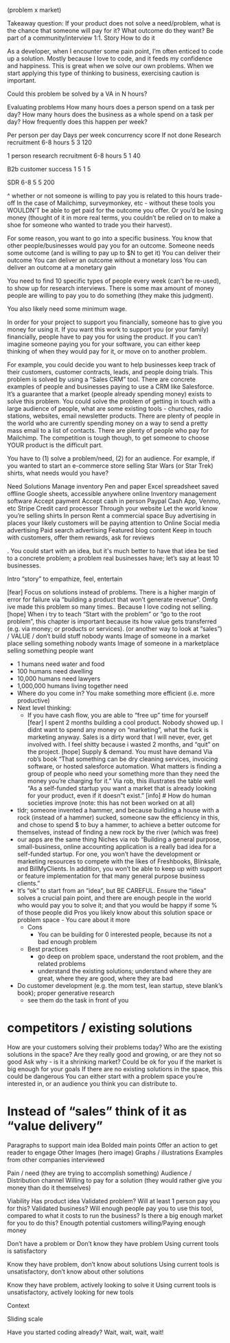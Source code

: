 (problem x market)

Takeaway question: If your product does not solve a need/problem, what is the chance that someone will pay for it? What outcome do they want? Be part of a community/interview 1:1.
Story
How to do it

As a developer, when I encounter some pain point, I’m often enticed to code up a solution. Mostly because I love to code, and it feeds my confidence and happiness. This is great when we solve our own problems. When we start applying this type of thinking to business, exercising caution is important.

Could this problem be solved by a VA in N hours?

Evaluating problems
How many hours does a person spend on a task per day?
How many hours does the business as a whole spend on a task per day?
How frequently does this happen per week?



Per person per day
Days per week
concurrency
score
If not done
Research recruitment
6-8 hours
5
3
120


1 person research recruitment
6-8 hours
5
1
40


B2b customer success
1
5
1
5


SDR
6-8
5
5
200




^ whether or not someone is willing to pay you is related to this hours trade-off
In the case of Mailchimp, surveymonkey, etc - without these tools you WOULDN’T be able to get paid for the outcome you offer. Or you’d be losing money (thought of it in more real terms, you couldn’t be relied on to make a shoe for someone who wanted to trade you their harvest).

For some reason, you want to go into a specific business.
You know that other people/businesses would pay you for an outcome.
Someone needs some outcome (and is willing to pay up to $N to get it)
You can deliver their outcome
You can deliver an outcome without a monetary loss
You can deliver an outcome at a monetary gain

You need to find 10 specific types of people every week (can’t be re-used), to show up for research interviews. There is some max amount of money people are willing to pay you to do something (they make this judgment).

You also likely need some minimum wage.


In order for your project to support you financially, someone has to give you money for using it. If you want this work to support you (or your family) financially, people have to pay you for using the product. If you can’t imagine someone paying you for your software, you can either keep thinking of when they would pay for it, or move on to another problem.

For example, you could decide you want to help businesses keep track of their customers, customer contracts, leads, and people doing trials. This problem is solved by using a “Sales CRM” tool. There are concrete examples of people and businesses paying to use a CRM like Salesforce. It’s a guarantee that a market (people already spending money) exists to solve this problem. You could solve the problem of getting in touch with a large audience of people, what are some existing tools - churches, radio stations, websites, email newsletter products. There are plenty of people in the world who are currently spending money on a way to send a pretty mass email to a list of contacts. There are plenty of people who pay for Mailchimp. The competition is tough though, to get someone to choose YOUR product is the difficult part.


You have to (1) solve a problem/need, (2) for an audience. For example, if you wanted to start an e-commerce store selling Star Wars (or Star Trek) shirts, what needs would you have?


Need
Solutions
Manage inventory
Pen and paper
Excel spreadsheet saved offline
Google sheets, accessible anywhere online
Inventory management software
Accept payment
Accept cash in person
Paypal
Cash App, Venmo, etc
Stripe
Credit card processor
Through your website
Let the world know you’re selling shirts
In person
Rent a commercial space
Buy advertising in places your likely customers will be paying attention to
Online
Social media advertising
Paid search advertising
Featured blog content
Keep in touch with customers, offer them rewards, ask for reviews









. You could start with an idea, but it's much better to have that idea be tied to a concrete problem; a problem real businesses have; let’s say at least 10 businesses.



Intro “story” to empathize, feel, entertain


[fear] Focus on solutions instead of problems. There is a higher margin of error for failure via “building a product that won’t generate revenue”. Omfg ive made this problem so many times.. Because I love coding not selling.
[hope] When i try to teach “Start with the problem” or “go to the root problem”, this chapter is important because its how value gets transferred (e.g. via money; or products or services).  (or another way to look at “sales”) / VALUE / don’t build stuff nobody wants
Image of someone in a market place selling something nobody wants
Image of someone in a marketplace selling something people want
- 1 humans need water and food
- 100 humans need dwelling
- 10,000 humans need lawyers
- 1,000,000 humans living together need
- Where do you come in? You make something more efficient (i.e. more productive)
- Next level thinking:
    - If you have cash flow, you are able to “free up” time for yourself
[fear] I spent 2 months building a cool product. Nobody showed up. I didnt want to spend any money on “marketing”, what the fuck is marketing anyway. Sales is a dirty word that I will never, ever, get involved with. I feel shitty because i wasted 2 months, and “quit” on the project.
[hope] Supply & demand. You must have demand
Via rob’s book “That something can be dry cleaning services, invoicing software, or hosted salesforce automation. What matters is finding a group of people who need your something more than they need the money you’re charging for it.”
Via rob, this illustrates the table well “As a self-funded startup you want a market that is already looking for your product, even if it doesn‟t exist.”
[info] # How do human societies improve (note: this has not been worked on at all)
- tldr; someone invented a hammer, and because building a house with a rock (instead of a hammer) sucked, someone saw the efficiency in this, and chose to spend $ to buy a hammer, to achieve a better outcome for themselves, instead of finding a new rock by the river (which was free)
- our apps are the same thing
Niches via rob “Building a general purpose, small-business, online accounting application is a really bad idea for a self-funded startup. For one, you won’t have the development or marketing resources to compete with the likes of Freshbooks, Blinksale, and BillMyClients. In addition, you won’t be able to keep up with support or feature implementation for that many general purpose business clients.”
- It’s “ok” to start from an “idea”, but BE CAREFUL. Ensure the “idea” solves a crucial pain point, and there are enough people in the world who would pay you to solve it; and that you would be happy if some % of those people did
Pros
you likely know about this solution space or problem space
        - You care about it more
    - Cons
        - You can be building for 0 interested people, because its not a bad enough problem
    - Best practices
        - go deep on problem space, understand the root problem, and the related problems
        - understand the existing solutions; understand where they are great, where they are good, where they are bad
- Do customer development (e.g. the mom test, lean startup, steve blank’s book); proper generative research
    - see them do the task in front of you
# competitors / existing solutions
How are your customers solving their problems today?
Who are the existing solutions in the space? Are they really good and growing, or are they not so good
Ask why - is it a shrinking market? Could be ok for you if the market is big enough for your goals
If there are no existing solutions in the space, this could be dangerous
You can either start with a problem space you’re interested in, or an audience you think you can distribute to.
# Instead of “sales” think of it as “value delivery”


Paragraphs to support main idea
Bolded main points
Offer an action to get reader to engage
Other
Images (hero image)
Graphs / illustrations
Examples from other companies interviewed


Pain / need (they are trying to accomplish something)
Audience / Distribution channel
Willing to pay for a solution (they would rather give you money than do it themselves)



































Viability
Has product idea
Validated problem?
Will at least 1 person pay you for this?
Validated business? Will enough people pay you to use this tool, compared to what it costs to run the business?
Is there a big enough market for you to do this? 
Enougth potential customers
willing/Paying enough money





















Don’t have a problem or
Don’t know they have problem
Using current tools is satisfactory




Know they have problem, don’t know about solutions
Using current tools is unsatisfactory, don’t know about other solutions




Know they have problem, actively looking to solve it
Using current tools is unsatisfactory, actively looking for new tools









Context

Sliding scale




Have you started coding already? Wait, wait, wait, wait!

